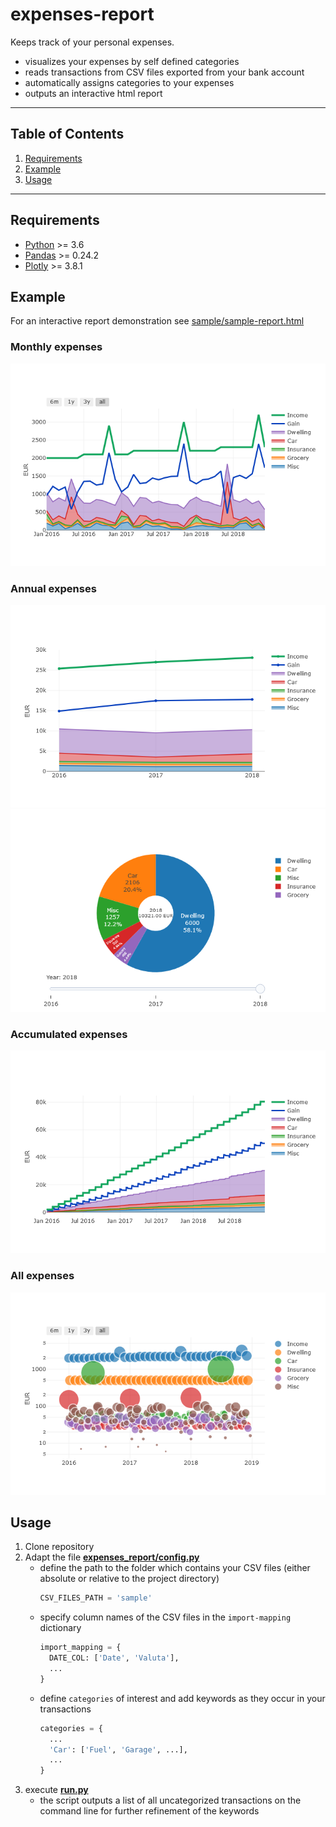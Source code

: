 # expenses-report
Keeps track of your personal expenses.
* visualizes your expenses by self defined categories
* reads transactions from CSV files exported from your bank account
* automatically assigns categories to your expenses
* outputs an interactive html report

---

## Table of Contents
1. [Requirements](#requirements)
1. [Example](#example)
1. [Usage](#usage)

---

## Requirements
* <a href="https://www.python.org/downloads" target="_blank">Python</a> >= 3.6
* <a href="https://pandas.pydata.org/pandas-docs/stable/install.html#installing-from-pypi" target="_blank">Pandas</a> >= 0.24.2
* <a href="https://plot.ly/python/getting-started/#installation" target="_blank">Plotly</a> >= 3.8.1

## Example
For an interactive report demonstration see [sample/sample-report.html](https://kircher-sw.github.io/expenses-report/sample/sample-report.html)

### Monthly expenses
![Categories by month](sample/category-month.png "expenses-report Categories by month")

### Annual expenses
![Categories by year](sample/category-year.png "expenses-report Categories by year")
![Pie chart](sample/pie-year.png "expenses-report Categories as a pie chart")

### Accumulated expenses
![Categories cumulated](sample/category-cumulated.png "expenses-report cumulated by categories")

### All expenses
![All expenses](sample/all-expenses.png "expenses-report")

## Usage
1. Clone repository
1. Adapt the file [**expenses_report/config.py**](expenses_report/config.py)
    * define the path to the folder which contains your CSV files (either absolute or relative to the project directory)
      ```python
      CSV_FILES_PATH = 'sample'
      ```
    * specify column names of the CSV files in the `import-mapping` dictionary
      ```python
      import_mapping = {
        DATE_COL: ['Date', 'Valuta'],
        ...
      }
      ```
    * define `categories` of interest and add keywords as they occur in your transactions
      ```python
      categories = {
        ...
        'Car': ['Fuel', 'Garage', ...],
        ...
      }
      ```
1. execute [**run.py**](run.py)
    * the script outputs a list of all uncategorized transactions on the command line for further refinement of the keywords
 

